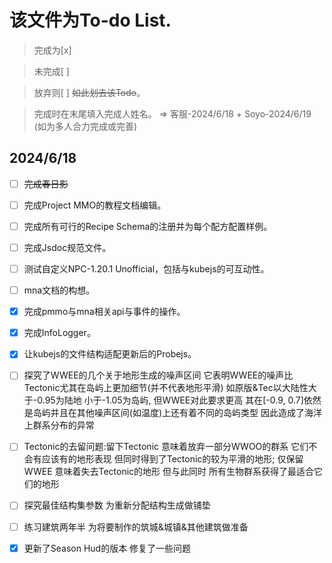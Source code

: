# 该文件为To-do List.
> 完成为[x]

> 未完成[ ]

> 放弃则[ ] ~~如此划去该Todo~~。

> 完成时在末尾填入完成人姓名。 => 客服-2024/6/18 + Soyo-2024/6/19 (如为多人合力完成或完善)

## 2024/6/18
- [ ] ~~完成春日影~~
- [ ] 完成Project MMO的教程文档编辑。
- [ ] 完成所有可行的Recipe Schema的注册并为每个配方配置样例。
- [ ] 完成Jsdoc规范文件。
- [ ] 测试自定义NPC-1.20.1 Unofficial，包括与kubejs的可互动性。
- [ ] mna文档的构想。
- [x] 完成pmmo与mna相关api与事件的操作。
- [x] 完成InfoLogger。
- [x] 让kubejs的文件结构适配更新后的Probejs。

- [ ] 探究了WWEE的几个关于地形生成的噪声区间 它表明WWEE的噪声比Tectonic尤其在岛屿上更加细节(并不代表地形平滑) 如原版&Tec以大陆性大于-0.95为陆地 小于-1.05为岛屿, 但WWEE对此要求更高 其在[-0.9, 0.7]依然是岛屿并且在其他噪声区间(如温度)上还有着不同的岛屿类型 因此造成了海洋上群系分布的异常
- [ ] Tectonic的去留问题:留下Tectonic 意味着放弃一部分WWOO的群系 它们不会有应该有的地形表现
但同时得到了Tectonic的较为平滑的地形; 仅保留WWEE 意味着失去Tectonic的地形 但与此同时 所有生物群系获得了最适合它们的地形
- [ ] 探究最佳结构集参数 为重新分配结构生成做铺垫
- [ ] 练习建筑两年半 为将要制作的筑城&城镇&其他建筑做准备
- [x] 更新了Season Hud的版本 修复了一些问题
